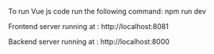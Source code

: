To run Vue js code run the following command: npm run dev








Frontend server running at : http://localhost:8081 








Backend  server  running at :  http://localhost:8000
